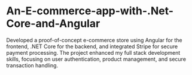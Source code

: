 # An-E-commerce-app-with-.Net-Core-and-Angular
Developed a proof-of-concept e-commerce store using Angular for the frontend, .NET Core for the backend, and integrated Stripe for secure payment processing. The project enhanced my full stack development skills, focusing on user authentication, product management, and secure transaction handling.
